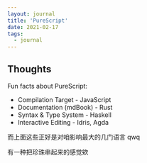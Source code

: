 ```yaml
---
layout: journal
title: 'PureScript'
date: 2021-02-17
tags:
  - journal
---
```


## Thoughts

Fun facts about PureScript:

- Compilation Target - JavaScript
- Documentation (mdBook) - Rust 
- Syntax & Type System - Haskell
- Interactive Editing - Idris, Agda

而上面这些正好是对咱影响最大的几门语言 qwq

有一种把珍珠串起来的感觉欸
